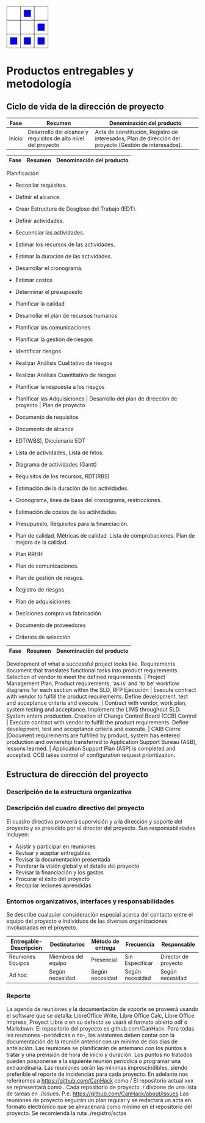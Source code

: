 

[logo]:/art/logo/canhack.png
[about_logo]:/art/logo/logo.md
[![Nuestro logo][logo]][about_logo]


Productos entregables y metodología
==================

Ciclo de vida de la dirección de proyecto
--------------

Fase | Resumen | Denominación del producto
---------- | ------- | -------------------
Inicio |Desarrollo del alcance y requisitos de alto nivel del proyecto | Acta de constitución, Registro de interesados, Plan de dirección del proyecto (Gestión de interesados).


Fase | Resumen | Denominación del producto
---------- | ------- | -------------------

Planificación
* Recopilar requisitos.
* Definir el alcance.
* Crear Estructura de Desglose del Trabajo (EDT).
* Definir actividades.
* Secuenciar las actividades.
* Estimar los recursos de las actividades.
* Estimar la duracion de las actividades.
* Desarrollar el cronograma.
* Estimar costos
* Determinar el presupuesto
* Planificar la calidad
* Desarrollar el plan de recursos humanos
* Planificar las comunicaciones
* Planificar la gestión de riesgos
* Identificar riesgos
* Realizar Análisis Cualitativo de riesgos
* Realizar Análisis Cuantitativo de riesgos
* Planificar la respuesta a los riesgos
* Planificar las Adquisiciones | Desarrollo del plan de dirección de proyecto | Plan de proyecto

* Documento de requisitos
* Documento de alcance
* EDT(WBS), Diccionario EDT
* Lista de actividades, Lista de hitos.
* Diagrama de actividades (Gantt)
* Requisitos de los recursos, RDT(RBS)
* Estimación de la duración de las actividades.
* Cronograma, linea de base del cronograma, restricciones.
* Estimación de costos de las actividades.
* Presupuesto, Requisitos para la financiación.
* Plan de calidad. Métricas de calidad. Lista de comprobaciones. Plan de mejora de la calidad.
* Plan RRHH
* Plan de comunicaciones.
* Plan de gestión de riesgos.
* Registro de riesgos
* Plan de adquisiciones
* Decisiones compra vs fabricación
* Documento de proveedores
* Criterios de selección




Fase | Resumen | Denominación del producto
---------- | ------- | -------------------


Development of what a successful project looks like. Requirements document that translates functional tasks into product requirements. Selection of vendor to meet the defined requirements. | Project Management Plan, Product requirements,  ‘as is’ and ‘to be’ workflow diagrams for each section within the SLD, RFP
Ejecución | Execute contract with vendor to fulfill the product requirements. Define development, test and acceptance criteria and execute.  | Contract with vendor, work plan, system testing and acceptance.  Implement the LIMS throughout SLD. System enters production. Creation of Change Control Board (CCB)
Control | Execute contract with vendor to fulfill the product requirements. Define development, test and acceptance criteria and execute.  | CAIB
Cierre |Document requirements are fulfilled by product, system has entered production and ownership transferred to Application Support Bureau (ASB), lessons learned. | Application Support Plan (ASP) is completed and accepted. CCB takes control of configuration request prioritization.


Estructura de dirección del proyecto
--------------

### Descripción de la estructura organizativa



### Descripción del cuadro directivo del proyecto

El cuadro directivo proveerá supervisión y a la dirección y soporte del
proyecto y es presidido por el director del proyecto. Sus responsabilidades
incluyen:

* Asistir y participar en reuniones
* Revisar y aceptar entregables
* Revisar la documentación presentada
* Ponderar la visión global y el detalle del proyecto
* Revisar la financiación y los gastos
* Procurar el éxito del proyecto
* Recopilar leciones aprendidas



### Entornos organizativos, interfaces y responsabilidades

Se describe cualquier consideración especial acerca del contacto entre el
equipo del proyecto e indivíduos de las diversas organizaciónes involucradas
en el proyecto.


Entregable-Descripcion | Destinatarios | Método de entrega | Frecuencia | Responsable
---------- | ------- | ------------------- | ------ | -----
Reuniones Equipos | Miembros del equipo | Presencial | Sin Especificar | Director de proyecto
Ad hoc | Según necesidad | Según necesidad | Según necesidad | Según necesidad


### Reporte

La agenda de reuniones y la documentación de soporte se proveerá usando
el software que se detalla: LibreOffice Write, Libre Office Calc, Libre Office Impress,
Proyect Libre o en su defecto se usará el formato abierto odf o Markdown.
El repositorio del proyecto es github.com/CanHack.
Para todas las reuniones -periódicas o no-, los asistentes deben contar con la documentación de la reunión anterior con un mínimo de dos días de antelación.
Las reuniónes se planificarán de antemano con los puntos a tratar y una previsión de hora de inicio y duración.
Los puntos no tratados pueden posponerse a la siguiente reunión períodica o programar una extraordinaria.
Las reuniones serán las mínimas imprescindibles, siendo preferible el reporte de incidencias para cada proyecto.
En adelante nos referiremos a https://github.com/CanHack como /
El repositorio actual xxx se representará como .
Cada repositorio de proyecto ./ dispone de una lista de tareas en ./issues.
P.e. https://github.com/CanHack/about/issues
Las reuniones de proyecto seguirán un plan regular y se redactará un acta en formato electrónico que se almacenará como mínimo en el repositorio del proyecto. Se recomienda la ruta ./registro/actas
